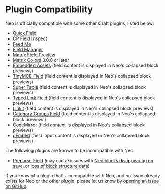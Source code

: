 # Plugin Compatibility

Neo is officially compatible with some other Craft plugins, listed below:

- [Quick Field](https://github.com/spicywebau/craft-quick-field)
- [CP Field Inspect](https://github.com/mmikkel/CpFieldInspect-Craft)
- [Feed Me](https://github.com/craftcms/feed-me)
- [Field Manager](https://github.com/verbb/field-manager)
- [Matrix Field Preview](https://github.com/weareferal/craft-matrix-field-preview)
- [Matrix Colors](https://github.com/doublesecretagency/craft-matrixcolors) 3.0.0 or later
- [Embedded Assets](https://github.com/spicywebau/craft-embedded-assets) (field content is displayed in Neo's collapsed block previews)
- [TinyMCE Field](https://github.com/spicywebau/craft-tinymce) (field content is displayed in Neo's collapsed block previews)
- [Super Table](https://github.com/verbb/super-table) (field content is displayed in Neo's collapsed block previews)
- [Typed Link Field](https://github.com/sebastian-lenz/craft-linkfield) (field content is displayed in Neo's collapsed block previews)
- [Linkit](https://github.com/presseddigital/linkit) (field content is displayed in Neo's collapsed block previews)
- [Category Groups Field](https://github.com/ttempleton/craft-category-groups-field) (field content is displayed in Neo's collapsed block previews)
- [CodeMirror](https://github.com/luwes/craft-codemirror) (field content is displayed in Neo's collapsed block previews)
- [oEmbed](https://github.com/wrav/oembed) (field input content is displayed in Neo's collapsed block previews)

The following plugins are known to be incompatible with Neo:

- [Preparse Field](https://github.com/besteadfast/craft-preparse-field) (may cause issues with [Neo blocks disappearing on save](https://github.com/spicywebau/craft-neo/issues/398), or [loss of block structure data](https://github.com/craftcms/cms/issues/13256))

If you know of a plugin that's incompatible with Neo, and no issue already exists for Neo or the other plugin, please let us know by [opening an issue on GitHub](https://github.com/spicywebau/craft-neo/issues/new).
